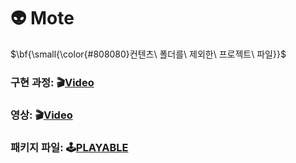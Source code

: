 # 👽 Mote

$\bf{\small{\color{#808080}컨텐츠\ 폴더를\ 제외한\ 프로젝트\ 파일}}$

### 구현 과정: 🎬[Video](https://www.notion.so/Project-Mote-1240c0421f3b81dbbce1eb1e0baae067?pvs=4 "Project Details")
### 영상: 🎬[Video](https://www.youtube.com/watch?v=q9L0JoAHNII "Project Mote Play Video")
### 패키지 파일: 🕹️[PLAYABLE](https://drive.google.com/file/d/12WNArQkTXBsJDakwpaDKl6FVh34ZW5hs/view "Google Drive Link")
